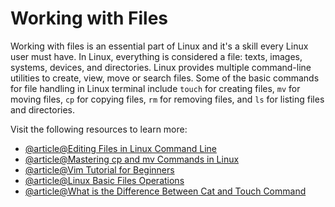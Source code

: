 # Working with Files

Working with files is an essential part of Linux and it's a skill every Linux user must have. In Linux, everything is considered a file: texts, images, systems, devices, and directories.
Linux provides multiple command-line utilities to create, view, move or search files. Some of the basic commands for file handling in Linux terminal include `touch` for creating files, `mv` for moving files, `cp` for copying files, `rm` for removing files, and `ls` for listing files and directories.

Visit the following resources to learn more:

- [@article@Editing Files in Linux Command Line](https://itsfoss.com/edit-files-linux/)
- [@article@Mastering cp and mv Commands in Linux](https://dev.to/ldwit/mastering-cp-and-mv-commands-in-linux-plus-related-cmds-5cc9)
- [@article@Vim Tutorial for Beginners](https://linuxconfig.org/vim-tutorial)
- [@article@Linux Basic Files Operations](https://labex.io/tutorials/linux-basic-files-operations-270248)
- [@article@What is the Difference Between Cat and Touch Command](https://linuxways.net/centos/what-is-the-difference-between-cat-and-touch-command/)